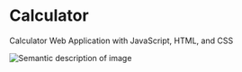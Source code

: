 # Calculator
Calculator Web Application with JavaScript, HTML, and CSS

![Semantic description of image](/images/path/to/folder/image.png "Result")
